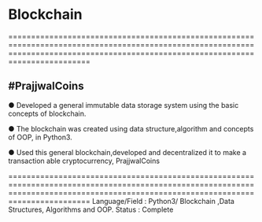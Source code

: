 # Blockchain
====================================================================================================================================================================================

#PrajjwalCoins
------------------------------------------------------------------------------------------------------------------------------------------------------------------------------------

● Developed a general immutable data storage
system using the basic concepts of blockchain.

● The blockchain was created using data
structure,algorithm and concepts of OOP, in
Python3.

● Used this general blockchain,developed and
decentralized it to make a transaction able
cryptocurrency, PrajjwalCoins


====================================================================================================================================================================================
Language/Field : Python3/ Blockchain ,Data Structures,
Algorithms and OOP.
Status : Complete
